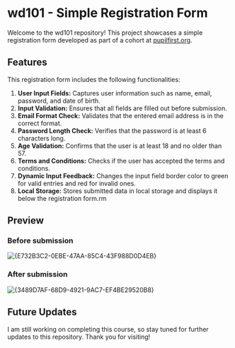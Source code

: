 # wd101 - Simple Registration Form

Welcome to the wd101 repository! This project showcases a simple registration form developed as part of a cohort at [pupilfirst.org](https://www.pupilfirst.org/).

## Features
This registration form includes the following functionalities:
1. **User Input Fields:** Captures user information such as name, email, password, and date of birth.
2. **Input Validation:** Ensures that all fields are filled out before submission.
3. **Email Format Check:** Validates that the entered email address is in the correct format.
4. **Password Length Check:** Verifies that the password is at least 6 characters long.
5. **Age Validation:** Confirms that the user is at least 18 and no older than 57.
6. **Terms and Conditions:** Checks if the user has accepted the terms and conditions.
7. **Dynamic Input Feedback:** Changes the input field border color to green for valid entries and red for invalid ones.
8. **Local Storage:** Stores submitted data in local storage and displays it below the registration form.rm


## Preview
### Before submission
![{E732B3C2-0EBE-47AA-85C4-43F988D0D4EB}](https://github.com/user-attachments/assets/e807e740-d7cb-4196-9dbe-37095d85a5ec)

### After submission
![{3489D7AF-68D9-4921-9AC7-EF4BE29520B8}](https://github.com/user-attachments/assets/67531dfb-f21b-4ef5-a937-a9471a9cf670)

## Future Updates
I am still working on completing this course, so stay tuned for further updates to this repository. Thank you for visiting!
